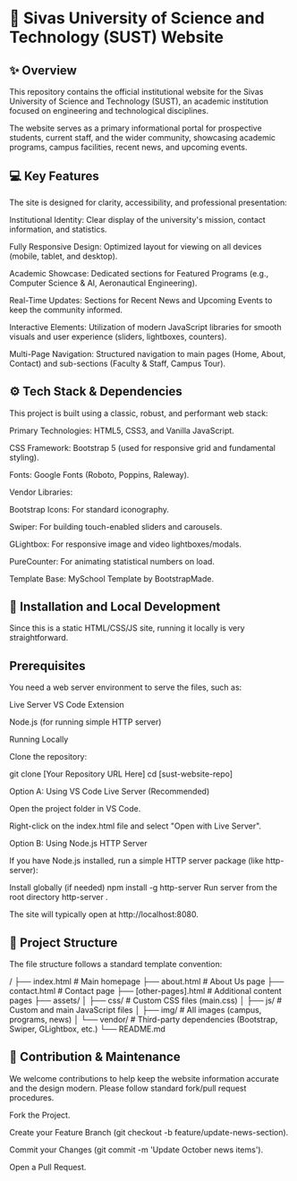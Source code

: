 # 🌟 Sivas University of Science and Technology (SUST) Website

## ✨ Overview

This repository contains the official institutional website for the Sivas University of Science and Technology (SUST), an academic institution focused on engineering and technological disciplines.

The website serves as a primary informational portal for prospective students, current staff, and the wider community, showcasing academic programs, campus facilities, recent news, and upcoming events.

## 💻 Key Features

The site is designed for clarity, accessibility, and professional presentation:

Institutional Identity: Clear display of the university's mission, contact information, and statistics.

Fully Responsive Design: Optimized layout for viewing on all devices (mobile, tablet, and desktop).

Academic Showcase: Dedicated sections for Featured Programs (e.g., Computer Science & AI, Aeronautical Engineering).

Real-Time Updates: Sections for Recent News and Upcoming Events to keep the community informed.

Interactive Elements: Utilization of modern JavaScript libraries for smooth visuals and user experience (sliders, lightboxes, counters).

Multi-Page Navigation: Structured navigation to main pages (Home, About, Contact) and sub-sections (Faculty & Staff, Campus Tour).

## ⚙️ Tech Stack & Dependencies

This project is built using a classic, robust, and performant web stack:

Primary Technologies: HTML5, CSS3, and Vanilla JavaScript.

CSS Framework: Bootstrap 5 (used for responsive grid and fundamental styling).

Fonts: Google Fonts (Roboto, Poppins, Raleway).

Vendor Libraries:

Bootstrap Icons: For standard iconography.

Swiper: For building touch-enabled sliders and carousels.

GLightbox: For responsive image and video lightboxes/modals.

PureCounter: For animating statistical numbers on load.

Template Base: MySchool Template by BootstrapMade.

## 🚀 Installation and Local Development

Since this is a static HTML/CSS/JS site, running it locally is very straightforward.

## Prerequisites

You need a web server environment to serve the files, such as:

Live Server VS Code Extension

Node.js (for running simple HTTP server)

Running Locally

Clone the repository:

git clone [Your Repository URL Here]
cd [sust-website-repo]


Option A: Using VS Code Live Server (Recommended)

Open the project folder in VS Code.

Right-click on the index.html file and select "Open with Live Server".

Option B: Using Node.js HTTP Server

If you have Node.js installed, run a simple HTTP server package (like http-server):

Install globally (if needed)
npm install -g http-server
Run server from the root directory
http-server .


The site will typically open at http://localhost:8080.

## 📂 Project Structure

The file structure follows a standard template convention:

/
├── index.html        # Main homepage
├── about.html        # About Us page
├── contact.html      # Contact page
├── [other-pages].html # Additional content pages
├── assets/
│   ├── css/          # Custom CSS files (main.css)
│   ├── js/           # Custom and main JavaScript files
│   ├── img/          # All images (campus, programs, news)
│   └── vendor/       # Third-party dependencies (Bootstrap, Swiper, GLightbox, etc.)
└── README.md


## 🤝 Contribution & Maintenance

We welcome contributions to help keep the website information accurate and the design modern. Please follow standard fork/pull request procedures.

Fork the Project.

Create your Feature Branch (git checkout -b feature/update-news-section).

Commit your Changes (git commit -m 'Update October news items').

Open a Pull Request.